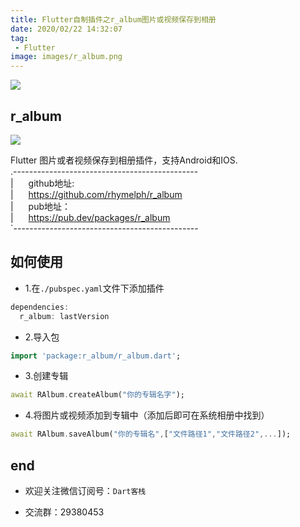 ```yaml
---
title: Flutter自制插件之r_album图片或视频保存到相册
date: 2020/02/22 14:32:07
tag:
 - Flutter
image: images/r_album.png
---
```


![](images/r_album.png)

## r_album
<a href="https://pub.dartlang.org/packages/r_album"><img src="https://img.shields.io/pub/v/r_album.svg" /></a>

Flutter 图片或者视频保存到相册插件，支持Android和IOS.
<br>.----------------------------------------------
<br>| <span style='margin-left:20px'>github地址:</span>
<br>| <span style='margin-left:20px'>https://github.com/rhymelph/r_album</span>
<br>| <span style='margin-left:20px'>pub地址：</span>
<br>| <span style='margin-left:20px'>https://pub.dev/packages/r_album</span>
<br>`----------------------------------------------

## 如何使用

- 1.在`./pubspec.yaml`文件下添加插件

```dart
dependencies:
  r_album: lastVersion

```

- 2.导入包

```dart
import 'package:r_album/r_album.dart';
```

- 3.创建专辑

```dart
await RAlbum.createAlbum("你的专辑名字");
```

- 4.将图片或视频添加到专辑中（添加后即可在系统相册中找到）

```dart
await RAlbum.saveAlbum("你的专辑名",["文件路径1","文件路径2",...]);
```

## end

- 欢迎关注微信订阅号：`Dart客栈`

- 交流群：29380453